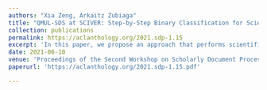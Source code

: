 ```yaml
---
authors: "Xia Zeng, Arkaitz Zubiaga"
title: "QMUL-SDS at SCIVER: Step-by-Step Binary Classification for Scientific Claim Verification"
collection: publications
permalink: https://aclanthology.org/2021.sdp-1.15
excerpt: 'In this paper, we propose an approach that performs scientific claim verification by doing binary classifications step-by-step.'
date: 2021-06-10
venue: 'Proceedings of the Second Workshop on Scholarly Document Processing'
paperurl: 'https://aclanthology.org/2021.sdp-1.15.pdf'

---
```

